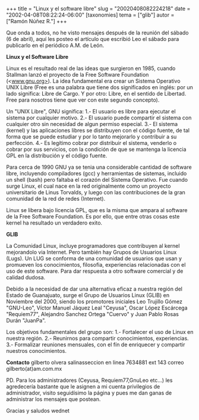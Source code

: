 +++
title = "Linux y el software libre"
slug = "20020408082224218"
date = "2002-04-08T08:22:24-06:00"
[taxonomies]
tema = ["glib"]
autor = ["Ramón Núñez R."]
+++

Que onda a todos, no he visto mensajes después de la reunión del sábado
(6 de abril), aquí les posteo el artículo que escribió Leo el sábado
para publicarlo en el periódico A.M. de León.

<!-- more -->

**Linux y el Software Libre**

Linux es el resultado real de las ideas que surgieron en 1985, cuando
Stallman lanzó el proyecto de la Free Software Foundation (<www.gnu.org>).
La idea fundamental era crear un Sistema Operativo UNIX Libre (Free es
una palabra que tiene dos significados en inglés: por un lado significa:
Libre de Cargo. Y por otro: Libre, en el sentido de Libertad. Free para
nosotros tiene que ver con este segundo concepto).

Un "UNIX Libre", GNU significa:
1.- El usuario es libre para ejecutar el sistema por cualquier motivo.
2.- El usuario puede compartir el sistema con cualquier otro sin
necesidad de algun permiso especial.
3.- El sistema (kernel) y las aplicaciones libres se distribuyen con el
código fuente, de tal forma que se puede estudiar y por lo tanto
mejorarlo y contribuir a su perfección.
4.- Es legítimo cobrar por distribuir el sistema, venderlo o cobrar por
sus servicios, con la condición de que se mantenga la licencia GPL en la
distribución y el código fuente.

Para cerca de 1990 GNU ya se tenia una considerable cantidad de software
libre, incluyendo compiladores (gcc) y herramientas de sistemas,
incluido un shell (bash) pero faltaba el corazón del Sistema Operativo.
Fue cuando surge Linux, el cual nace en la red originalmente como un
proyecto universitario de Linus Torvalds, y luego con las contribuciones
de la gran comunidad de la red de redes (Internet).

Linux se libera bajo licencia GPL, que es la misma que ampara al
software de la Free Software Foundation. Es por ello, que entre otras
cosas este kernel ha resultado un verdadero exito.

**GLIB**

La Comunidad Linux, incluye programadores que contribuyen al kernel
mejorandolo via Internet. Pero también hay Grupos de Usuarios Linux
(Lugs). Un LUG se conforma de una comunidad de usuarios que usan y
promueven los conocimientos, filosofia, experiencias relacionadas con el
uso de este software. Para dar respuesta a otro software comercial y de
calidad dudosa.

Debido a la necesidad de dar una alternativa eficaz a nuestra región del
Estado de Guanajuato, surge el Grupo de Usuarios Linux (GLIB) en
Noviembre del 2000, siendo los promotores iniciales Leo Trujillo Gómez
"GNU-Leo", Víctor Manuel Jáquez Leal "Ceyusa", Oscar López Escárcega
"Requiem77", Alejandro Sanchez Ortega "Cuervo" y Juan Pablo Rosas Durán
"JuanPa".

Los objetivos fundamentales del grupo son:
1.- Fortalecer el uso de Linux en nuestra región.
2.- Reunirnos para compartir conocimientos, experiencias.
3.- Formalizar reuniones mensuales, con el fín de enriquecer y compartir
nuestros conocimientos.

**Contacto**
gilberto olvera salinasseccion en linea 7634881 ext 143 correo
gilberto(at)am.com.mx

PD. Para los administradores (Ceyusa, Requiem77,GnuLeo etc...) les
agredecería bastante que le asignen a mi cuenta privilegios de
administrador, visito seguidísimo la página y pues me dan ganas de
administrar los mensajes que postean.

Gracias y saludos
wednet
